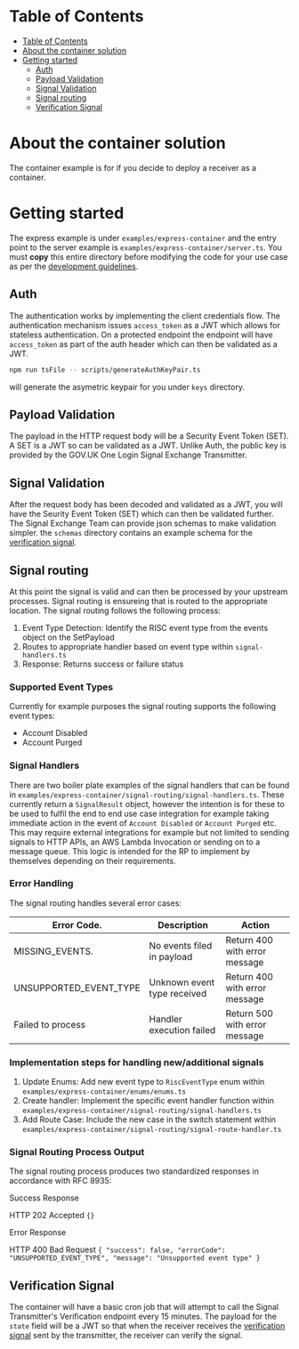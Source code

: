 # Table of Contents

- [Table of Contents](#table-of-contents)
- [About the container solution](#about-the-container-solution)
- [Getting started](#getting-started)
  - [Auth](#auth)
  - [Payload Validation](#payload-validation)
  - [Signal Validation](#signal-validation)
  - [Signal routing](#signal-routing)
  - [Verification Signal](#verification-signal)

# About the container solution

The container example is for if you decide to deploy a receiver as a container.

# Getting started

The express example is under `examples/express-container` and the entry point to the server example is `examples/express-container/server.ts`. You must **copy** this entire directory before modifying the code for your use case as per the [development guidelines](README.md#development-guidelines).

## Auth

The authentication works by implementing the client credentials flow. The authentication mechanism issues `access_token` as a JWT which allows for stateless authentication. On a protected endpoint the endpoint will have `access_token` as part of the auth header which can then be validated as a JWT.

```bash
npm run tsFile -- scripts/generateAuthKeyPair.ts
```

will generate the asymetric keypair for you under `keys` directory.

## Payload Validation

The payload in the HTTP request body will be a Security Event Token (SET). A SET is a JWT so can be validated as a JWT. Unlike Auth, the public key is provided by the GOV.UK One Login Signal Exchange Transmitter.

## Signal Validation

After the request body has been decoded and validated as a JWT, you will have the Seurity Event Token (SET) which can then be validated further. The Signal Exchange Team can provide json schemas to make validation simpler. the `schemas` directory contains an example schema for the [verification signal](https://openid.net/specs/openid-sharedsignals-framework-1_0.html#name-verification).

## Signal routing

At this point the signal is valid and can then be processed by your upstream processes. Signal routing is ensureing that is routed to the appropriate location. The signal routing follows the following process:

1. Event Type Detection: Identify the RISC event type from the events object on the SetPayload
2. Routes to appropriate handler based on event type within `signal-handlers.ts`
3. Response: Returns success or failure status

### Supported Event Types

Currently for example purposes the signal routing supports the following event types:

- Account Disabled
- Account Purged

### Signal Handlers

There are two boiler plate examples of the signal handlers that can be found in `examples/express-container/signal-routing/signal-handlers.ts`. These currently return a `SignalResult` object, however the intention is for these to be used to fulfil the end to end use case integration for example taking immediate action in the event of `Account Disabled` or `Account Purged` etc. This may require external integrations for example but not limited to sending signals to HTTP APIs, an AWS Lambda Invocation or sending on to a message queue. This logic is intended for the RP to implement by themselves depending on their requirements.

### Error Handling

The signal routing handles several error cases:

| Error Code.            | Description                 | Action                        |
| ---------------------- | --------------------------- | ----------------------------- |
| MISSING_EVENTS.        | No events filed in payload  | Return 400 with error message |
| UNSUPPORTED_EVENT_TYPE | Unknown event type received | Return 400 with error message |
| Failed to process      | Handler execution failed    | Return 500 with error message |

### Implementation steps for handling new/additional signals

1. Update Enums: Add new event type to `RiscEventType` enum within `examples/express-container/enums/enums.ts`
2. Create handler: Implement the specific event handler function within `examples/express-container/signal-routing/signal-handlers.ts`
3. Add Route Case: Include the new case in the switch statement within `examples/express-container/signal-routing/signal-route-handler.ts`

### Signal Routing Process Output

The signal routing process produces two standardized responses in accordance with RFC 8935:

Success Response

HTTP 202 Accepted
`{}`

Error Response

HTTP 400 Bad Request
`{
  "success": false,
  "errorCode": "UNSUPPORTED_EVENT_TYPE",
  "message": "Unsupported event type"
}`

## Verification Signal

The container will have a basic cron job that will attempt to call the Signal Transmitter's Verification endpoint every 15 minutes. The payload for the `state` field will be a JWT so that when the receiver receives the [verification signal](https://openid.net/specs/openid-sharedsignals-framework-1_0.html#name-verification) sent by the transmitter, the receiver can verify the signal.
